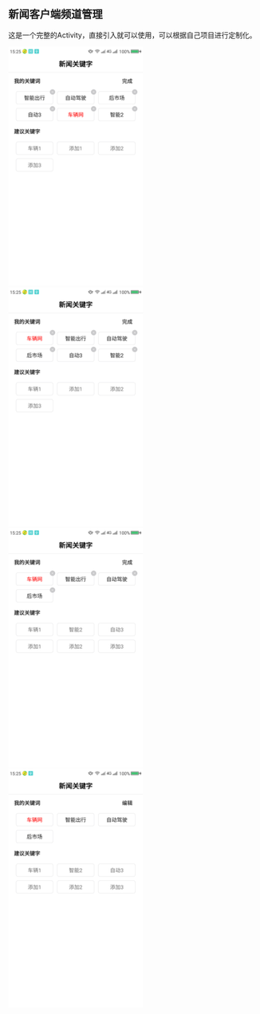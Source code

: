 ## 新闻客户端频道管理

这是一个完整的Activity，直接引入就可以使用，可以根据自己项目进行定制化。

<img src="https://github.com/hpuzzuldx/ChannelManager/blob/master/images/1.png"  width="270px"><br/>
<img src="https://github.com/hpuzzuldx/ChannelManager/blob/master/images/2.png"  width="270px"><br/>
<img src="https://github.com/hpuzzuldx/ChannelManager/blob/master/images/3.png"  width="270px"><br/>
<img src="https://github.com/hpuzzuldx/ChannelManager/blob/master/images/4.png"  width="270px"><br/>

